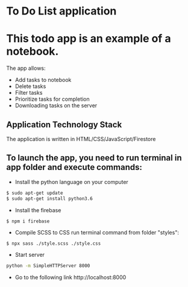 # To Do List application

# This todo app is an example of a notebook.
The app allows:
- Add tasks to notebook
- Delete tasks
- Filter tasks
- Prioritize tasks for completion
- Downloading tasks on the server

## Application Technology Stack

The application is written in HTML/CSS/JavaScript/Firestore

## To launch the app, you need to run terminal in app folder and execute commands:

 - Install the python language on your computer
 ```sh
$ sudo apt-get update
$ sudo apt-get install python3.6
```

 - Install the firebase
 ```sh
$ npm i firebase
```

 - Compile SCSS to CSS run terminal command from folder "styles": 
 
 ```
 $ npx sass ./style.scss ./style.css
```

 - Start server
 ```sh
python -m SimpleHTTPServer 8000
```
 - Go to the following link http://localhost:8000

